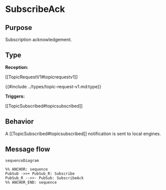 <div class="message">

# SubscribeAck

## Purpose

<!-- ANCHOR: purpose -->
Subscription acknowledgement.
<!-- ANCHOR_END: purpose -->

## Type

 <!-- ANCHOR: type -->
**Reception:**

[[TopicRequestV1#topicrequestv1]]

{{#include ../types/topic-request-v1.md:type}}

**Triggers:**

[[TopicSubscribed#topicsubscribed]]

<!-- ANCHOR_END: type -->

## Behavior

<!-- ANCHOR: behavior -->
A [[TopicSubscribed#topicsubscribed]] notification is sent to local engines.
<!-- ANCHOR_END: behavior -->

## Message flow

<!-- ANCHOR: messages -->
```mermaid
sequenceDiagram

%% ANCHOR: sequence
PubSub ->>+ PubSub_R: Subscribe
PubSub_R -->>- PubSub: SubscribeAck
%% ANCHOR_END: sequence
```
<!-- ANCHOR_END: messages -->

</div>
